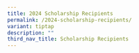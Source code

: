 ```yaml
---
title: 2024 Scholarship Recipients
permalink: /2024-scholarship-recipients/
variant: tiptap
description: ""
third_nav_title: Scholarship Recipients
---
```

